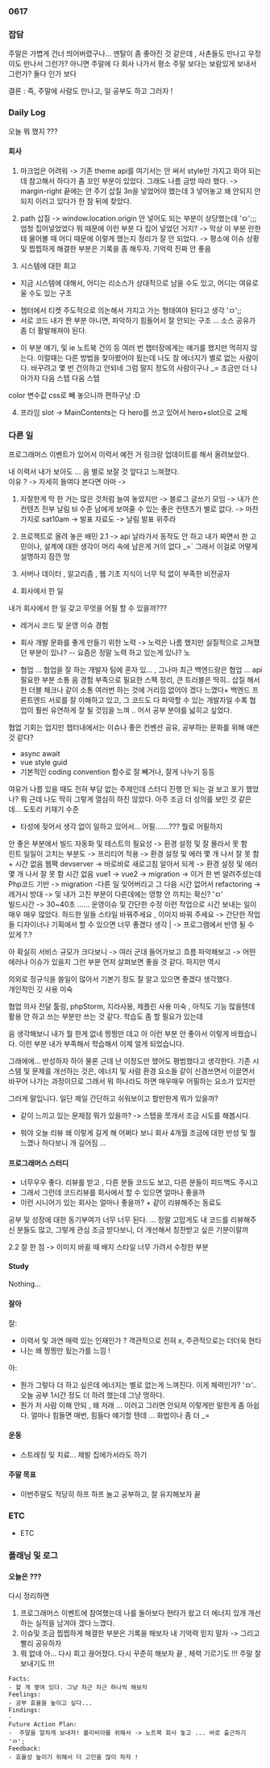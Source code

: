 ### 0617

### 잡담 

주말은 가볍게 건너 띄어버렸구나... 
멘탈이 좀 좋아진 것 같은데 , 사촌들도 만나고 우정이도 만나서 그런가? 
아니면 주말에 다 회사 나가서 평소 주말 보다는 보람있게 보내서 그런가? 
둘다 인가 보다 

결론 : 즉, 주말에 사람도 만나고, 일 공부도 하고 그러자 ! 
  
### Daily Log 

오늘 뭐 했지 ???

#### 회사 

1. 마크업은 어려워 
-> 기존 theme api를 여기서는 안 써서 style만 가지고 와야 되는데 참고해서 하다가 좀 꼬인 부분이 있었다. 그래도 나름 금방 따라 했다. 
-> margin-right 끝에는 안 주기 삽질 3n을 넣었어야 했는데 3 넣어놓고 왜 안되지 안되지 이러고 있다가 한 참 뒤에 찾았다.

2. path 삽질 
-> window.location.origin 안 넣어도 되는 부분이 상당했는데 'ㅁ';;; 엄청 집어넣었었다 뭐 때문에 이런 부분 다 집어 넣었던 거지?
-> 막상 이 부분 란한테 물어볼 때 어디 때문에 이렇게 했는지 정리가 잘 안 되었다. -> 평소에 이슈 상황 및 찝찝하게 해결한 부분은 기록을 좀 해두자. 
기억력 진짜 안 좋음 

3. 시스템에 대한 회고 

- 지금 시스템에 대해서, 어디는 리소스가 상대적으로 남을 수도 있고, 어디는 여유로울 수도 있는 구조 
+ 챕터에서 티켓 주도적으로 의논해서 가지고 가는 형태여야 된다고 생각 'ㅁ';;
+ 서로 코드 내가 짠 부분 아니면, 파악하기 힘들어서 잘 안되는 구조 ... 소스 공유가 좀 더 활발해져야 된다. 

- 이 부분 얘기, 및 ie 노트북 건의 등 여러 번 챕터장에게는 얘기를 했지만 먹히지 않는다. 이럴때는 다른 방법을 찾아봤어야 됬는데 
나도 참 에너지가 별로 없는 사람이다. 바꾸려고 몇 번 건의하고 안되네 그럼 말지 정도의 사람이구나 _= 
조금만 더 나아가자 다음 스텝 다음 스텝

color 변수값 css로 빼 놓으니까 편하구낭 :D

4. 프라임 slot -> MainContents는 다 hero를 쓰고 있어서 hero+slot으로 교체 


### 다른 일

프로그래머스 이벤트가 있어서 이력서 예전 거 링크랑 업데이트를 해서 올려보았다. 
 
 내 이력서 내가 보아도 ... 음 별로 보잘 것 앞다고 느껴졌다.  
 이유 ? -> 자세히 들여다 본다면 아마 -> 
 1. 자잘한게 막 한 거는 많은 것처럼 늘여 놓았지만 
 -> 블로그 글쓰기 모임 -> 내가 쓴 컨텐츠 전부 날림 til 수준 남에게 보여줄 수 있는 좋은 컨텐츠가 별로 없다. 
 -> 마찬가지로 sat10am -> 발표 자료도 -> 날림 발표 위주라 
 
 2. 프로젝트로 올려 놓은 배민 
 2.1 -> api 날라가서 동작도 안 하고 내가 짜면서 한 고민이나, 설계에 대한 생각이 머리 속에 남은게 거의 없다 _=`
 그래서 이걸로 어떻게 설명하지 잠깐 멍 
 
 3. 서버나 데이터 , 알고리즘 , 웹  기초 지식이 너무 턱 없이 부족한 비전공자  
 
 4. 회사에서 한 일 
 
 내가 회사에서 한 일 갖고 무엇을 어필 할 수 있을까???
 - 레거시 코드 및 운영 이슈 경험 
 - 회사 개발 문화를 좋게 만들기 위한 노력 -> 노력은 나름 했지만 실질적으로 고쳐졌던 부분이 있나?
 -- 요즘은 정말 노력 하고 있는게 있나? 노 
 
 - 협업 ... 
 협업을 잘 하는 개발자 
 팀에 혼자 있... , 그나마 최근 백엔드랑은 협업 ... api 필요한 부분 소통 음 경험 부족으로 필요한 스펙 정리, 큰 트러블은 딱히..
 삽질 해서 한 더블 체크나 같이 소통 여러번 하는 것에 거리낌 없어야 겠다 느꼈다+ 백엔드 프론트엔드 서로를 잘 이해하고 있고, 그 코드도 
 다 파악할 수 있는 개발자일 수록 협업이 훨씬 유연하게 잘 될 것임을 느껴 .. 어서 공부 분야를 넓히고 싶었다. 
 
 협업 기회는 업지만 챕터내에서는 이슈나 좋은 컨벤션 공유, 공부하는 문화를 위해 애쓴 것 같다?
 - async await 
 - vue style guid 
 - 기본적인 coding convention 함수로 잘 빼거나, 잘게 나누기 등등  
 
 여유가 나름 있을 때도 전혀 부담 없는 주제인데 스터디 진행 안 되는 걸 보고 포기 했었나? 뭐 근데 나도 딱히 그렇게 열심히 하진 않았다. 
 아주 조금 더 성의를 보인 것 같은데... 도토리 키재기 수준 
 
 - 타성에 젖어서 생각 없이 일하고 있어서... 어필.......??? 뭘로 어필하지 
 
 안 좋은 부분에서 
 빌드 자동화 및 테스트의 필요성 -> 환경 설정 및 잘 몰라서 못 함  
 린트 일일이 고치는 부분도 -> 프리티어 적용 -> 환경 설정 및 에러 몇 개 나서 잘 못 함 + 시간 없음
 웹팩 devserver -> 바로바로 새로고침 알아서 되게 -> 환경 설정 및 에러 몇 개 나서 잘 못 함 시간 없음
 vue1 -> vue2 -> migration -> 이거 한 번 알려주셨는데 Php코드 기반 -> migration -다른 일  잊어버리고 그 다음 시간 없어서 
 refactoring ->  레거시 방대 -> 및 내가 고친 부분이 다른데에는 영향 안 끼치는 확신? 'ㅁ'  
빌드시간 -> 30~40초 ......
운영이슈 및 간단한 수정 이런 작업으로 시간 보내는 일이 매우 매우 많았다. 
 하드한 일들 스타일 바꿔주세요 , 이미지 바꿔 주세요 -> 간단한 작업들 디자이너나 기획에서 할 수 있으면 너무 좋겠다 생각 
| -> 프로그램에서 반영 될 수 있게 ?.?
 
 아 확실히 서비스 규모가 크다보니 -> 여러 군대 들어가보고 흐름 파악해보고 -> 어떤 에러나 이슈가 있을지 그런 부분 먼저 살펴보면 좋을 것 같다.
 하지만 역시  

 의외로 정규식을 쓸일이 많아서 기본기 정도 잘 알고 있으면 좋겠다 생각했다.   
개인적인 깃 사용 미숙 

협업 의사 전달 
툴링, phpStorm, 지라사용, 제플린 사용 미숙 , 아직도 기능 많을텐데 활용 안 하고 쓰는 부분만 쓰는 것 같다. 학습도 좀 할 필요가 있는데 
 
 음 생각해보니 내가 뭘 한게 없네 찡찡만 데고 아 이런 부분 안 좋아서 이렇게 바꿨습니다. 
 이런 부분 내가 부족해서 학습해서 이제 얼게 되었습니다. 
 
 그래에에... 반성하자 하아 
 물론 근데 난 이정도만 했어도 평범했다고 생각한다. 기존 시스템 및 문제를 개선하는 것은, 
 에너지 및 사람 환경 요소들 같이 신경쓰면서 이끌면서 바꾸어 나가는 과정이므로 그래서 뭐 하나라도 하면 매우매우 어필하는 요소가 있지만
 
 그러게 말입니다. 일단 제일 간단하고 쉬워보이고 할만한게 뭐가 있을까?
 + 같이 느끼고 있는 문제점 뭐가 있을까? -> 스텝을 쪼개서 조금 시도를 해봅시다. 
 
 - 뭐야 오늘 리뷰 왜 이렇게 길게 해 어쩌다 보니 회사 4개월 조금에 대한 반성 및 뭘 느꼈나 하다보니 개 길어짐 ...
 
 #### 프로그래머스 스터디 
 
 - 너무우우 좋다. 리뷰를 받고 , 다른 분들 코드도 보고, 다른 분들이 피드백도 주시고 
 - 그래서 그런데 코드리뷰를 회사에서 할 수 있으면 얼마나 좋을까 
 - 이런 시니어가 있는 회사는 얼마나 좋을까? + 같이 리뷰해주는 동료도 
 
 공부 및 성장에 대한 동기부여가 너무 너무 된다. ... 
 정말 고맙게도 내 코드를 리뷰해주신 분들도 많고,  그렇게 관심 조금 받다보니, 더 개선해서 칭찬받고 싶은 기분이랄까 
   
2.2 잘 한 점 -> 이미지 바귈 때 배지 스타일 너무 가려서 수정한 부분 

#### Study 

Nothing...

#### 잘아

잘: 
- 이력서 및 과연 매력 있는 인재인가 ? 객관적으로 전혀 x, 주관적으로는 더더욱 현타  
- 나는 왜 찡찡만 됬는가를 느낌 ! 

아:
- 뭔가 그렇다 더 하고 싶은데 에너지는 별로 없는게 느껴진다. 이게 체력인가? 'ㅁ'.. 오늘 공부 1시간 정도 더 하려 했는데 그냥 멍하다.
- 뭔가 저 사람 이해 안되 , 왜 저래 ... 이러고 그러면 안되져 이렇게만 말한게 좀 아쉽다. 얼마나 힘들면 매번, 힘들다 얘기할 텐데 
... 화법이나 좀 더 _=

#### 운동 
- 스트레칭 및 치료... 제발 집에가서라도 하기 

#### 주말 목표 

- 이번주말도 적당히 하프 하프 놀고 공부하고, 잘 유지해보자 끝 

### ETC 
- ETC 


### 플래닝 및 로그 
 
#### 오늘은 ???

다시 정리하면 
1. 프로그래머스 이벤트에 참여했는데 나를 돌아보다 현타가 왔고 더 에너지 있개 개선하는 실적을 남겨야 겠다 느꼈다. 
2. 이슈및 조금 찝찝하게 해결한 부분은 기록을 해보자 내 기억력 믿지 말자 -> 그리고 빨리 공유하자 
3. 뭐 없네 아... 다시 회고 끊어졌다. 다시 꾸준히 해보자 끝 , 체력 기르기도 !!! 주말 잘 보내기도 !!! 


```
Facts: 
- 할 게 쌓여 있다. 그냥 차근 차근 하나씩 해보자 
Feelings:  
- 공부 효율을 높이고 싶다...  
Findings:  
-   
Future Action Plan:  
-  주말을 알차게 보내자! 볼리비아를 위해서 -> 노트북 회사 놓고 ... 바로 출근하기 'ㅁ'; 
Feedback:  
- 효율성 높이기 위해서 더 고민을 많이 하자 ! 
```



